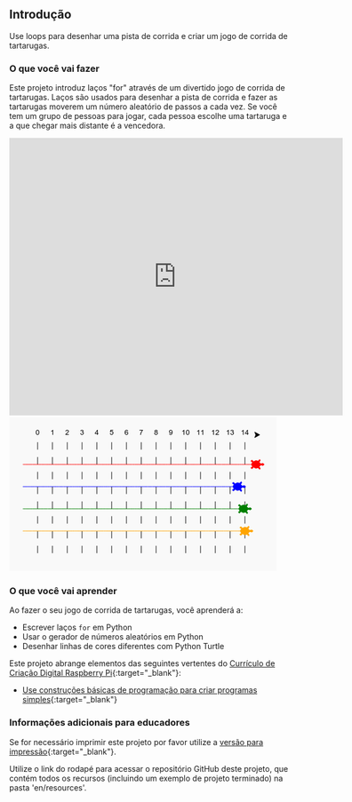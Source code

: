 ## Introdução

Use loops para desenhar uma pista de corrida e criar um jogo de corrida de tartarugas.

### O que você vai fazer

Este projeto introduz laços "for" através de um divertido jogo de corrida de tartarugas. Laços são usados ​​para desenhar a pista de corrida e fazer as tartarugas moverem um número aleatório de passos a cada vez. Se você tem um grupo de pessoas para jogar, cada pessoa escolhe uma tartaruga e a que chegar mais distante é a vencedora.

<div class="trinket">
  <iframe src="https://trinket.io/embed/python/9339862606?outputOnly=true&start=result" width="600" height="500" frameborder="0" marginwidth="0" marginheight="0" allowfullscreen>
  </iframe>
  <img src="images/race-finished.png">
</div>

### O que você vai aprender

Ao fazer o seu jogo de corrida de tartarugas, você aprenderá a:

+ Escrever laços `for` em Python
+ Usar o gerador de números aleatórios em Python
+ Desenhar linhas de cores diferentes com Python Turtle

Este projeto abrange elementos das seguintes vertentes do [Currículo de Criação Digital Raspberry Pi](http://rpf.io/curriculum){:target="_blank"}:

+ [Use construções básicas de programação para criar programas simples](https://www.raspberrypi.org/curriculum/programming/creator/){:target="_blank"}

### Informações adicionais para educadores

Se for necessário imprimir este projeto por favor utilize a [versão para impressão](https://projects.raspberrypi.org/en/projects/turtle-race/print){:target="_blank"}.

Utilize o link do rodapé para acessar o repositório GitHub deste projeto, que contém todos os recursos (incluindo um exemplo de projeto terminado) na pasta 'en/resources'.